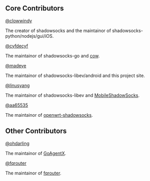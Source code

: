 ## Core Contributors

[@clowwindy]

The creator of shadowsocks and the maintainor of shadowsocks-python/nodejs/gui/iOS.

[@cyfdecyf]

The maintainor of shadowsocks-go and [cow].

[@madeye]

The maintainor of shadowsocks-libev/android and this project site.

[@linusyang]

The maintainor of shadowsocks-libev and [MobileShadowSocks].

[@aa65535]

The maintainor of [openwrt-shadowsocks].

## Other Contributors

[@ohdarling]

The maintainor of [GoAgentX].

[@fqrouter]

The maintainor of [fqrouter].

[@clowwindy]: https://github.com/clowwindy
[@cyfdecyf]: https://github.com/cyfdecyf
[@madeye]: https://github.com/madeye
[@linusyang]: https://github.com/linusyang
[@aa65535]: https://github.com/aa65535
[@ohdarling]: https://github.com/ohdarling
[@fqrouter]: https://github.com/fqrouter
[cow]: https://github.com/cyfdecyf/cow
[MobileShadowSocks]: https://github.com/linusyang/MobileShadowSocks
[GoAgentX]: https://github.com/ohdarling/GoAgentX
[fqrouter]: https://github.com/fqrouter/fqrouter
[openwrt-shadowsocks]: https://github.com/shadowsocks/openwrt-shadowsocks
